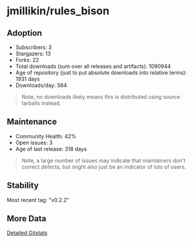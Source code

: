 # jmillikin/rules_bison

## Adoption

- Subscribers: 3
- Stargazers: 13
- Forks: 22
- Total downloads (sum over all releases and artifacts): 1090944
- Age of repository (just to put absolute downloads into relative terms): 1931 days
- Downloads/day: 564

> Note, no downloads likely means this is distributed using source tarballs instead.

## Maintenance

- Community Health: 42%
- Open issues: 3
- Age of last release: 318 days

> Note, a large number of issues may indicate that maintainers don't correct defects, but might also
> just be an indicator of lots of users.

## Stability

Most recent tag: "v0.2.2"

## More Data

[Detailed Gitstats](/bazel-catalog/gitstats/jmillikin/rules_bison)

